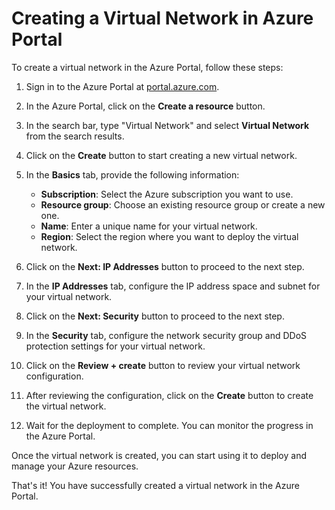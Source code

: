 # Creating a Virtual Network in Azure Portal

To create a virtual network in the Azure Portal, follow these steps:

1. Sign in to the Azure Portal at [portal.azure.com](https://portal.azure.com).

2. In the Azure Portal, click on the **Create a resource** button.

3. In the search bar, type "Virtual Network" and select **Virtual Network** from the search results.

4. Click on the **Create** button to start creating a new virtual network.

5. In the **Basics** tab, provide the following information:
    - **Subscription**: Select the Azure subscription you want to use.
    - **Resource group**: Choose an existing resource group or create a new one.
    - **Name**: Enter a unique name for your virtual network.
    - **Region**: Select the region where you want to deploy the virtual network.

6. Click on the **Next: IP Addresses** button to proceed to the next step.

7. In the **IP Addresses** tab, configure the IP address space and subnet for your virtual network.

8. Click on the **Next: Security** button to proceed to the next step.

9. In the **Security** tab, configure the network security group and DDoS protection settings for your virtual network.

10. Click on the **Review + create** button to review your virtual network configuration.

11. After reviewing the configuration, click on the **Create** button to create the virtual network.

12. Wait for the deployment to complete. You can monitor the progress in the Azure Portal.

Once the virtual network is created, you can start using it to deploy and manage your Azure resources.

That's it! You have successfully created a virtual network in the Azure Portal.